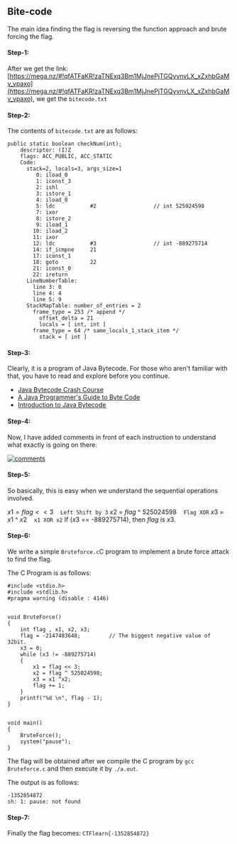 ## Bite-code
The main idea finding the flag is reversing the function approach and brute forcing the flag.


#### Step-1:
After we get the link:
 [https://mega.nz/#!qfATFaKR!zaTNExq3Bm1MjJnePjTGQyvnvLX_xZxhbGaMv_ypaxo](https://mega.nz/#!qfATFaKR!zaTNExq3Bm1MjJnePjTGQyvnvLX_xZxhbGaMv_ypaxo), we get the `bitecode.txt`

#### Step-2:
The contents of `bitecode.txt` are as follows:

```
public static boolean checkNum(int);
    descriptor: (I)Z
    flags: ACC_PUBLIC, ACC_STATIC
    Code:
      stack=2, locals=3, args_size=1
         0: iload_0
         1: iconst_3
         2: ishl
         3: istore_1
         4: iload_0
         5: ldc           #2                  // int 525024598
         7: ixor
         8: istore_2
         9: iload_1
        10: iload_2
        11: ixor
        12: ldc           #3                  // int -889275714
        14: if_icmpne     21
        17: iconst_1
        18: goto          22
        21: iconst_0
        22: ireturn
      LineNumberTable:
        line 3: 0
        line 4: 4
        line 5: 9
      StackMapTable: number_of_entries = 2
        frame_type = 253 /* append */
          offset_delta = 21
          locals = [ int, int ]
        frame_type = 64 /* same_locals_1_stack_item */
          stack = [ int ]
```

#### Step-3:

Clearly, it is a program of Java Bytecode. For those who aren't familiar with that, you have to read and explore before you continue.

- [Java Bytecode Crash Course](https://www.youtube.com/watch?v=e2zmmkc5xI0)
- [A Java Programmer's Guide to Byte Code](https://www.beyondjava.net/java-programmers-guide-java-byte-code)
-  [Introduction to Java Bytecode](https://dzone.com/articles/introduction-to-java-bytecode)   

#### Step-4:

Now, I have added comments in front of each instruction to understand what exactly is going on there:

<a href="https://ibb.co/CHTSvgD"><img src="https://i.ibb.co/Kr387dS/comments.png" alt="comments" border="0"></a>

#### Step-5:

So basically, this is easy when we understand the sequential operations involved.

$x1 = flag << 3$ &nbsp;&nbsp; `Left Shift by 3`
$x2$ = $flag$ ^ 525024598 &nbsp;&nbsp; `Flag XOR`
$x3$ = $x1$ ^ $x2$ &nbsp;&nbsp; `x1 XOR x2`
If ($x3$ == -889275714),  then $flag$ is $x3$.

#### Step-6:

We write a simple `Bruteforce.c`C program to implement a brute force attack to find the flag.

The C Program is as follows:

```
#include <stdio.h>
#include <stdlib.h>
#pragma warning (disable : 4146)


void BruteForce()
{
	int flag , x1, x2, x3;
	flag = -2147483648;			// The biggest negative value of 32bit.
	x3 = 0;
	while (x3 != -889275714)
	{
		x1 = flag << 3;
		x2 = flag ^ 525024598;
		x3 = x1 ^x2;
		flag += 1;
	}
	printf("%d \n", flag - 1);
}


void main()
{
	BruteForce();
	system("pause");
}
```

The flag will be obtained after we compile the C program by `gcc Bruteforce.c` and then execute it by `./a.out`.

The output is as follows:
```
-1352854872 
sh: 1: pause: not found
```

#### Step-7:
Finally the flag becomes:
`CTFlearn{-1352854872}`
